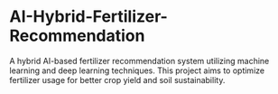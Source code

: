 # AI-Hybrid-Fertilizer-Recommendation
A hybrid AI-based fertilizer recommendation system utilizing machine learning and deep learning techniques. This project aims to optimize fertilizer usage for better crop yield and soil sustainability.
